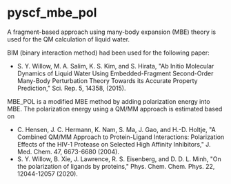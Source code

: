 # pyscf_mbe_pol

A fragment-based approach using many-body expansion (MBE) theory is used for the  QM calculation of liquid water. 

BIM (binary interaction method) had been used for the following paper:
* S. Y. Willow, M. A. Salim, K. S. Kim, and S. Hirata, "Ab Initio Molecular Dynamics of Liquid Water Using Embedded-Fragment Second-Order Many-Body Perturbation Theory Towards its Accurate Property Prediction," Sci. Rep. 5, 14358, (2015).

MBE_POL is a modified MBE method by adding polarization energy into MBE.
The polarization energy using a QM/MM approach is estimated based on
* C. Hensen, J. C. Hermann, K. Nam, S. Ma, J. Gao, and H.-D. Holtje, "A Combined QM/MM Approach to Protein-Ligand Interactions: Polarization Effects of the HIV-1 Protease on Selected High Affinity Inhibitors,"  J. Med. Chem. 47, 6673-6680 (2004).
* S. Y. Willow, B. Xie, J. Lawrence, R. S. Eisenberg, and D. D. L. Minh, "On the polarization of ligands by proteins," Phys. Chem. Chem. Phys. 22, 12044-12057 (2020).

